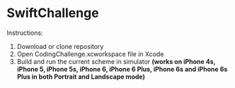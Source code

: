 # SwiftChallenge

Instructions:
1. Download or clone repository
2. Open CodingChallenge.xcworkspace file in Xcode
3. Build and run the current scheme in simulator **(works on iPhone 4s, iPhone 5, iPhone 5s, iPhone 6, iPhone 6 Plus, iPhone 6s and iPhone 6s Plus in both Portrait and Landscape mode)**
